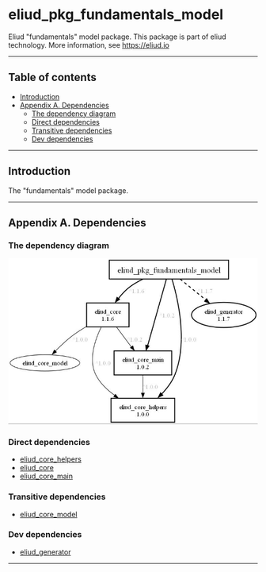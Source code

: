 # eliud_pkg_fundamentals_model

Eliud "fundamentals" model package. 
This package is part of eliud technology. More information, see https://eliud.io

---

## Table of contents

<!-- toc -->

- [Introduction](#introduction)
- [Appendix A. Dependencies](#appendix-a-dependencies)
  * [The dependency diagram](#the-dependency-diagram)
  * [Direct dependencies](#direct-dependencies)
  * [Transitive dependencies](#transitive-dependencies)
  * [Dev dependencies](#dev-dependencies)

<!-- tocstop -->

---

## Introduction

The "fundamentals" model package.

---

## Appendix A. Dependencies

### The dependency diagram

![Dependency diagram](https://github.com/eliudio/eliud_pkg_fundamentals_model/raw/main/depends.jpg)

<!-- dependencies -->

### Direct dependencies
- [eliud_core_helpers](https://pub.dev/packages/eliud_core_helpers)
- [eliud_core](https://pub.dev/packages/eliud_core)
- [eliud_core_main](https://pub.dev/packages/eliud_core_main)

### Transitive dependencies
- [eliud_core_model](https://pub.dev/packages/eliud_core_model)

### Dev dependencies
- [eliud_generator](https://pub.dev/packages/eliud_generator)

<!-- dependenciesstop -->

---
